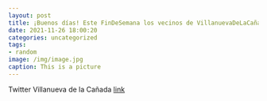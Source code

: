 ```yaml
---
layout: post
title: ¡Buenos días! Este FinDeSemana los vecinos de VillanuevaDeLaCañada tienen un descuento especial en @zoomadrid 🐼🦒🦈. Os dejamos ...
date: 2021-11-26 18:00:20
categories: uncategorized
tags:
- random
image: /img/image.jpg
caption: This is a picture
---
```

Twitter Villanueva de la Cañada [link](https://twitter.com/AytoVDLCanada/status/1464148070149595136)
